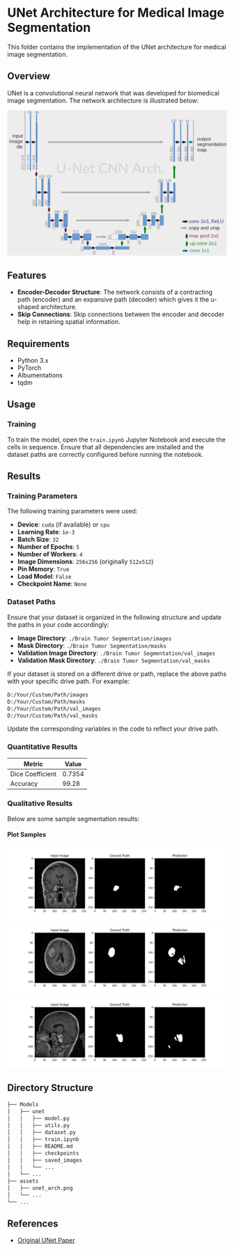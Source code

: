 # UNet Architecture for Medical Image Segmentation

This folder contains the implementation of the UNet architecture for medical image segmentation.

## Overview

UNet is a convolutional neural network that was developed for biomedical image segmentation. The network architecture is illustrated below:

![UNet Architecture](./../../assets/unet_arch.png)

## Features

- **Encoder-Decoder Structure**: The network consists of a contracting path (encoder) and an expansive path (decoder) which gives it the u-shaped architecture.
- **Skip Connections**: Skip connections between the encoder and decoder help in retaining spatial information.

## Requirements

- Python 3.x
- PyTorch
- Albumentations
- tqdm

## Usage

### Training

To train the model, open the `train.ipynb` Jupyter Notebook and execute the cells in sequence. Ensure that all dependencies are installed and the dataset paths are correctly configured before running the notebook.


## Results

### Training Parameters

The following training parameters were used:

- **Device**: `cuda` (if available) or `cpu`
- **Learning Rate**: `1e-3`
- **Batch Size**: `32`
- **Number of Epochs**: `5`
- **Number of Workers**: `4`
- **Image Dimensions**: `256x256` (originally `512x512`)
- **Pin Memory**: `True`
- **Load Model**: `False`
- **Checkpoint Name**: `None`

### Dataset Paths

Ensure that your dataset is organized in the following structure and update the paths in your code accordingly:

- **Image Directory**: `./Brain Tumor Segmentation/images`
- **Mask Directory**: `./Brain Tumor Segmentation/masks`
- **Validation Image Directory**: `./Brain Tumor Segmentation/val_images`
- **Validation Mask Directory**: `./Brain Tumor Segmentation/val_masks`

If your dataset is stored on a different drive or path, replace the above paths with your specific drive path. For example:

```plaintext
D:/Your/Custom/Path/images
D:/Your/Custom/Path/masks
D:/Your/Custom/Path/val_images
D:/Your/Custom/Path/val_masks
```

Update the corresponding variables in the code to reflect your drive path.

### Quantitative Results

| Metric           | Value  |
|------------------|--------|
| Dice Coefficient | 0.7354 |
| Accuracy         | 99.28  |

### Qualitative Results

Below are some sample segmentation results:

#### Plot Samples
![Plot Sample1](./../../assets/output-0-20250326-054245.png)
![Plot Sample2](./../../assets/output-0-20250326-054249.png)
![Plot Sample3](./../../assets/output-0-20250326-054255.png)

## Directory Structure

```
├── Models
│   ├── unet
│   │   ├── model.py
│   │   ├── utils.py
│   │   ├── dataset.py
│   │   ├── train.ipynb
│   │   ├── README.md    
│   │   ├── checkpoints    
│   │   ├── saved_images            
│   │   └── ...
│   └── ...
├── assets
│   ├── unet_arch.png
│   └── ...
└── ...
```

## References

- [Original UNet Paper](https://arxiv.org/abs/1505.04597)
